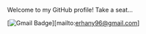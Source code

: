 Welcome to my GitHub profile! Take a seat...


[![Gmail Badge](https://img.shields.io/badge/style-erhany96@gmail.com-green?logo=gmail&style=for-the-badge&label=Gmail&color=red)][mailto:erhany96@gmail.com]
